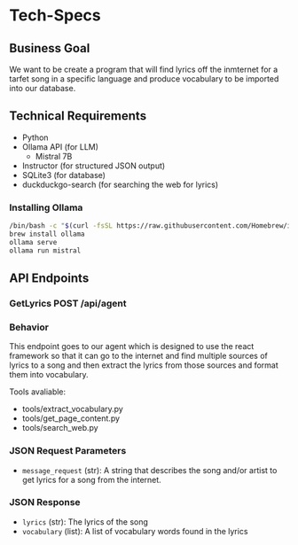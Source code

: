 # Tech-Specs

## Business Goal
We want to be create a program that will find lyrics off the inmternet for a tarfet song in a specific language and produce vocabulary to be imported into our database.

## Technical Requirements
- Python 
- Ollama API (for LLM)
     - Mistral 7B
- Instructor (for structured JSON output)
- SQLite3 (for database)
- duckduckgo-search (for searching the web for lyrics)

### Installing Ollama
```sh
/bin/bash -c "$(curl -fsSL https://raw.githubusercontent.com/Homebrew/install/HEAD/install.sh)"
brew install ollama
ollama serve
ollama run mistral
```

## API Endpoints
 
 ### GetLyrics POST /api/agent 

  ### Behavior
 This endpoint goes to our agent which is designed to use the react framework so that it can go to the internet and find multiple sources of lyrics to a song and then extract the lyrics from those sources and format them into vocabulary.

Tools avaliable:
- tools/extract_vocabulary.py
- tools/get_page_content.py
- tools/search_web.py

### JSON Request Parameters
- `message_request` (str): A string that describes the song and/or artist to get lyrics for a song from the internet.

### JSON Response
- `lyrics` (str): The lyrics of the song
- `vocabulary` (list): A list of vocabulary words found in the lyrics
